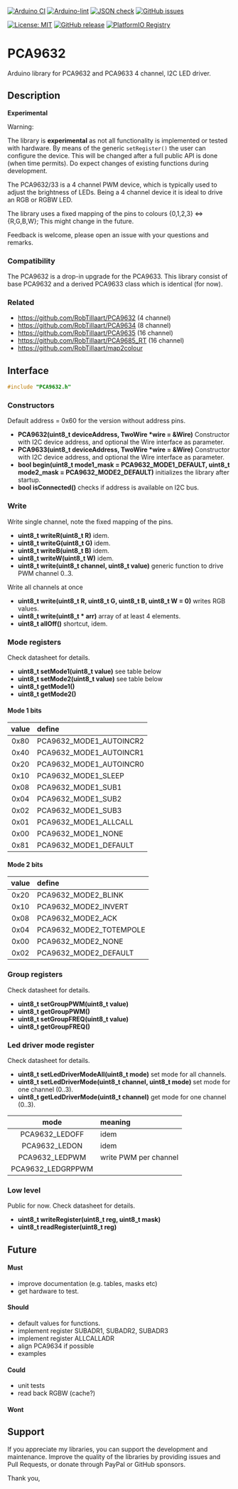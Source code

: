 
[![Arduino CI](https://github.com/RobTillaart/PCA9632/workflows/Arduino%20CI/badge.svg)](https://github.com/marketplace/actions/arduino_ci)
[![Arduino-lint](https://github.com/RobTillaart/PCA9632/actions/workflows/arduino-lint.yml/badge.svg)](https://github.com/RobTillaart/PCA9632/actions/workflows/arduino-lint.yml)
[![JSON check](https://github.com/RobTillaart/PCA9632/actions/workflows/jsoncheck.yml/badge.svg)](https://github.com/RobTillaart/PCA9632/actions/workflows/jsoncheck.yml)
[![GitHub issues](https://img.shields.io/github/issues/RobTillaart/PCA9632.svg)](https://github.com/RobTillaart/PCA9632/issues)

[![License: MIT](https://img.shields.io/badge/license-MIT-green.svg)](https://github.com/RobTillaart/PCA9632/blob/master/LICENSE)
[![GitHub release](https://img.shields.io/github/release/RobTillaart/PCA9632.svg?maxAge=3600)](https://github.com/RobTillaart/PCA9632/releases)
[![PlatformIO Registry](https://badges.registry.platformio.org/packages/robtillaart/library/PCA9632.svg)](https://registry.platformio.org/libraries/robtillaart/PCA9632)


# PCA9632

Arduino library for PCA9632 and PCA9633 4 channel, I2C LED driver.


## Description

**Experimental**

Warning:

The library is **experimental** as not all functionality is implemented or tested with hardware.
By means of the generic ```setRegister()``` the user can configure the device.
This will be changed after a full public API is done (when time permits).
Do expect changes of existing functions during development.


The PCA9632/33 is a 4 channel PWM device, which is typically used to adjust the brightness of LEDs.
Being a 4 channel device it is ideal to drive an RGB or RGBW LED.

The library uses a fixed mapping of the pins to colours {0,1,2,3} <=> {R,G,B,W};
This might change in the future.

Feedback is welcome, please open an issue with your questions and remarks.


### Compatibility

The PCA9632 is a drop-in upgrade for the PCA9633.
This library consist of base PCA9632 and a derived PCA9633 class
which is identical (for now).


### Related

- https://github.com/RobTillaart/PCA9632 (4 channel)
- https://github.com/RobTillaart/PCA9634 (8 channel)
- https://github.com/RobTillaart/PCA9635 (16 channel)
- https://github.com/RobTillaart/PCA9685_RT (16 channel)
- https://github.com/RobTillaart/map2colour


## Interface

```cpp
#include "PCA9632.h"
```

### Constructors

Default address = 0x60 for the version without address pins.

- **PCA9632(uint8_t deviceAddress, TwoWire \*wire = &Wire)** Constructor with I2C device address,
and optional the Wire interface as parameter.
- **PCA9633(uint8_t deviceAddress, TwoWire \*wire = &Wire)** Constructor with I2C device address,
and optional the Wire interface as parameter.
- **bool begin(uint8_t mode1_mask = PCA9632_MODE1_DEFAULT, uint8_t mode2_mask = PCA9632_MODE2_DEFAULT)**
initializes the library after startup.
- **bool isConnected()** checks if address is available on I2C bus.


### Write

Write single channel, note the fixed mapping of the pins.

- **uint8_t writeR(uint8_t R)** idem.
- **uint8_t writeG(uint8_t G)** idem.
- **uint8_t writeB(uint8_t B)** idem.
- **uint8_t writeW(uint8_t W)** idem.
- **uint8_t write(uint8_t channel, uint8_t value)** generic function to drive PWM channel 0..3.

Write all channels at once

- **uint8_t write(uint8_t R, uint8_t G, uint8_t B, uint8_t W = 0)** writes RGB values.
- **uint8_t write(uint8_t \* arr)** array of at least 4 elements.
- **uint8_t allOff()** shortcut, idem.

### Mode registers

Check datasheet for details.

- **uint8_t setMode1(uint8_t value)** see table below
- **uint8_t setMode2(uint8_t value)** see table below
- **uint8_t getMode1()**
- **uint8_t getMode2()**

#### Mode 1 bits

|  value  |  define |
|:-------:|:--------|
|   0x80  |  PCA9632_MODE1_AUTOINCR2
|   0x40  |  PCA9632_MODE1_AUTOINCR1
|   0x20  |  PCA9632_MODE1_AUTOINCR0
|   0x10  |  PCA9632_MODE1_SLEEP
|   0x08  |  PCA9632_MODE1_SUB1
|   0x04  |  PCA9632_MODE1_SUB2
|   0x02  |  PCA9632_MODE1_SUB3
|   0x01  |  PCA9632_MODE1_ALLCALL
|   0x00  |  PCA9632_MODE1_NONE
|   0x81  |  PCA9632_MODE1_DEFAULT


#### Mode 2 bits

|  value  |  define |
|:-------:|:--------|
|   0x20  |  PCA9632_MODE2_BLINK
|   0x10  |  PCA9632_MODE2_INVERT
|   0x08  |  PCA9632_MODE2_ACK
|   0x04  |  PCA9632_MODE2_TOTEMPOLE
|   0x00  |  PCA9632_MODE2_NONE
|   0x02  |  PCA9632_MODE2_DEFAULT


### Group registers

Check datasheet for details.

- **uint8_t setGroupPWM(uint8_t value)**
- **uint8_t getGroupPWM()**
- **uint8_t setGroupFREQ(uint8_t value)**
- **uint8_t getGroupFREQ()**


### Led driver mode register

Check datasheet for details.

- **uint8_t setLedDriverModeAll(uint8_t mode)** set mode for all channels.
- **uint8_t setLedDriverMode(uint8_t channel, uint8_t mode)** set mode for one channel (0..3).
- **uint8_t getLedDriverMode(uint8_t channel)** get mode for one channel (0..3).

|  mode               |  meaning  |
|:-------------------:|:----------|
|  PCA9632_LEDOFF     |  idem
|  PCA9632_LEDON      |  idem
|  PCA9632_LEDPWM     |  write PWM per channel
|  PCA9632_LEDGRPPWM  |


### Low level

Public for now. Check datasheet for details.

- **uint8_t writeRegister(uint8_t reg, uint8_t mask)**
- **uint8_t readRegister(uint8_t reg)**


## Future

#### Must

- improve documentation (e.g. tables, masks etc)
- get hardware to test.

#### Should

- default values for functions.
- implement register SUBADR1, SUBADR2, SUBADR3
- implement register ALLCALLADR
- align PCA9634 if possible
- examples

#### Could

- unit tests
- read back RGBW (cache?)


#### Wont


## Support

If you appreciate my libraries, you can support the development and maintenance.
Improve the quality of the libraries by providing issues and Pull Requests, or
donate through PayPal or GitHub sponsors.

Thank you,

